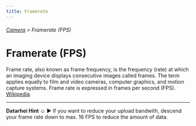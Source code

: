 ```yaml
---
title: Framerate
---
```

###### [Camera](../wiki/camera-technology.html) > Framerate (FPS)

# Framerate (FPS)

Frame rate, also known as frame frequency, is the frequency (rate) at which an imaging device displays consecutive images called frames. The term applies equally to film and video cameras, computer graphics, and motion capture systems. Frame rate is expressed in frames per second (FPS). <a href="https://en.wikipedia.org/wiki/Frame_rate" target="_blank">Wikipedia</a>  

---  
**Datarhei Hint ☺** ► If you want to reduce your upload bandwith, descend your frame rate down to max. 16 FPS to reduce the amount of data.
